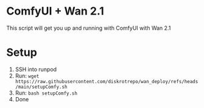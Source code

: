 # ComfyUI + Wan 2.1

This script will get you up and running with ComfyUI with Wan 2.1

# Setup

1. SSH into runpod
2. Run: `wget https://raw.githubusercontent.com/diskrotrepo/wan_deploy/refs/heads/main/setupComfy.sh`
3. Run: `bash setupComfy.sh`
4. Done


